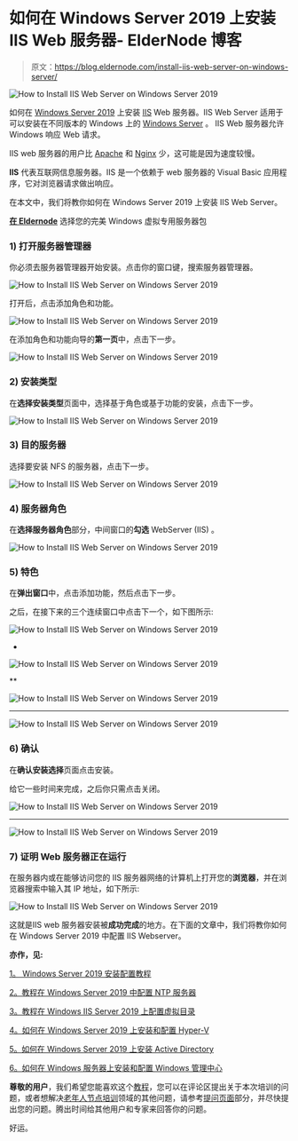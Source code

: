 # 如何在 Windows Server 2019 上安装 IIS Web 服务器- ElderNode 博客

> 原文：<https://blog.eldernode.com/install-iis-web-server-on-windows-server/>

![How to Install IIS Web Server on Windows Server 2019](img/29500369bc66075e4c5e55d37b73abb5.png)

如何在 [Windows Server 2019](https://eldernode.com/tag/windows-server-2019/) 上安装 [IIS](https://eldernode.com/tag/iis/) Web 服务器。IIS Web Server 适用于可以安装在不同版本的 Windows 上的 [Windows Server](https://eldernode.com/tag/windows-server/) 。 IIS Web 服务器允许 Windows 响应 Web 请求。

IIS web 服务器的用户比 [Apache](https://www.apache.org/) 和 [Nginx](https://www.nginx.com/) 少，这可能是因为速度较慢。

**IIS** 代表互联网信息服务器。IIS 是一个依赖于 web 服务器的 Visual Basic 应用程序，它对浏览器请求做出响应。

在本文中，我们将教你如何在 Windows Server 2019 上安装 IIS Web Server。

[**在 Eldernode**](https://eldernode.com/windows-vps/) 选择您的完美 Windows 虚拟专用服务器包

### 1) 打开服务器管理器

你必须去服务器管理器开始安装。点击你的窗口键，搜索服务器管理器。

![How to Install IIS Web Server on Windows Server 2019](img/0eebd1a3ae93cc5e59cb0c5407bcb7e2.png)

打开后，点击添加角色和功能。

![How to Install IIS Web Server on Windows Server 2019](img/c64928cb8cd6b5d84559ceb5fc8d32d2.png)

在添加角色和功能向导的**第一页**中，点击下一步。

![How to Install IIS Web Server on Windows Server 2019](img/a0494371e6663050619a3e69c615b1d4.png)

### 2) 安装类型

在**选择安装类型**页面中，选择基于角色或基于功能的安装，点击下一步。

![How to Install IIS Web Server on Windows Server 2019](img/79131848c7b27332da0f76930d1dea81.png)

### 3) 目的服务器

选择要安装 NFS 的服务器，点击下一步。

![How to Install IIS Web Server on Windows Server 2019](img/446d4775a817f6eb254fec9715e0a1dd.png)

### 4) 服务器角色

在**选择服务器角色**部分，中间窗口的**勾选** WebServer (IIS) 。

![How to Install IIS Web Server on Windows Server 2019](img/ca35328bf907b00fd3de5fc8fc1de466.png)

### 5) 特色

在**弹出窗口**中，点击添加功能，然后点击下一步。

之后，在接下来的三个连续窗口中点击下一个，如下图所示:

![How to Install IIS Web Server on Windows Server 2019](img/a17ae382c43cf1e78c3e59d3ee6f30e8.png)

*

![How to Install IIS Web Server on Windows Server 2019](img/8b563096292eb7fe4ef1230590d5b6d2.png)

**

![How to Install IIS Web Server on Windows Server 2019](img/dfc64cc7e1cbb29a6b0f612436b00839.png)

*******

![How to Install IIS Web Server on Windows Server 2019](img/160a4c4ee41974f91616ae9ee4e4c093.png)

### 6) 确认

在**确认安装选择**页面点击安装。

给它一些时间来完成，之后你只需点击关闭。

![How to Install IIS Web Server on Windows Server 2019](img/42680bf1e517c49e07c66b69fc3b778e.png)

*****

![How to Install IIS Web Server on Windows Server 2019](img/29beca3a049fc5434ff70abcb0a6114e.png)

### 7) 证明 Web 服务器正在运行

在服务器内或在能够访问您的 IIS 服务器网络的计算机上打开您的**浏览器**，并在浏览器搜索中输入其 IP 地址，如下所示:

![How to Install IIS Web Server on Windows Server 2019](img/605b63cb5ed2b9b527328a27f0f535ff.png)

这就是IIS web 服务器安装被**成功完成**的地方。在下面的文章中，我们将教你如何在 Windows Server 2019 中配置 IIS Webserver。

**亦作，见:**

[1。 Windows Server 2019 安装配置教程](https://eldernode.com/windows-server-2019-install-and-config/)

[2。教程在 Windows Server 2019 中配置 NTP 服务器](https://eldernode.com/configure-ntp-server-in-windows-server/)

[3。教程在 Windows IIS Server 2019 上配置虚拟目录](https://eldernode.com/configure-virtual-directory-on-windows-server/)

[4。如何在 Windows Server 2019 上安装和配置 Hyper-V](https://eldernode.com/install-and-configure-hyper-v-on-windows/)

[5。如何在 Windows Server 2019 上安装 Active Directory](https://eldernode.com/install-active-directory-on-windows-server/)

[6。如何在 Windows 服务器上安装和配置 Windows 管理中心](https://eldernode.com/install-and-configure-windows-admin-center-on-windows-server/)

**尊敬的用户**，我们希望您能喜欢这个[教程](https://eldernode.com/category/tutorial/)，您可以在评论区提出关于本次培训的问题，或者想解决[老年人节点培训](https://eldernode.com/blog/)领域的其他问题，请参考[提问页面](https://eldernode.com/ask)部分，并尽快提出您的问题。腾出时间给其他用户和专家来回答你的问题。

好运。